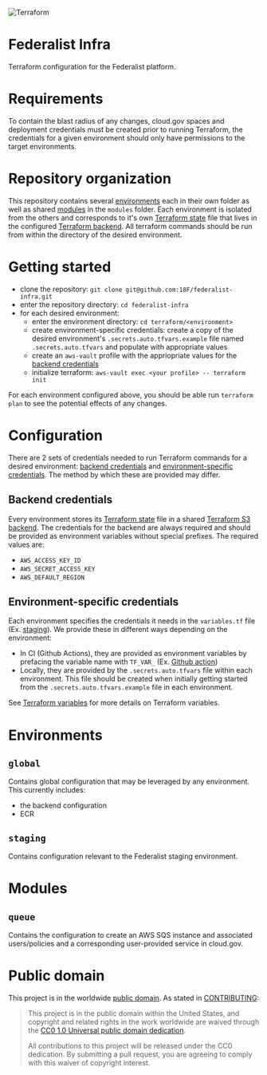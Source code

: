 ![Terraform](https://github.com/18F/federalist-infra/workflows/Terraform/badge.svg)

# Federalist Infra
Terraform configuration for the Federalist platform.

# Requirements
To contain the blast radius of any changes, cloud.gov spaces and deployment credentials must be created prior to running Terraform, the credentials for a given environment should only have permissions to the target environments.

# Repository organization
This repository contains several [environments](#environments) each in their own folder as well as shared [modules](#modules) in the `modules` folder. Each environment is isolated from the others and corresponds to it's own [Terraform state](https://www.terraform.io/docs/state/index.html) file that lives in the configured [Terraform backend](https://www.terraform.io/docs/backends/index.html). All terraform commands should be run from within the directory of the desired environment.

# Getting started
- clone the repository: `git clone git@github.com:18F/federalist-infra.git`
- enter the repository directory: `cd federalist-infra`
- for each desired environment:
  - enter the environment directory: `cd terraform/<environment>`
  - create environment-specific credentials: create a copy of the desired environment's `.secrets.auto.tfvars.example` file named `.secrets.auto.tfvars` and populate with appropriate values
  - create an `aws-vault` profile with the appriopriate values for the [backend credentials](#backend-credentials)
  - initialize terraform: `aws-vault exec <your profile> -- terraform init`

For each environment configured above, you should be able run `terraform plan` to see the potential effects of any changes.

# Configuration
There are 2 sets of credentials needed to run Terraform commands for a desired environment: [backend credentials](#backend-credentials) and [environment-specific credentials](#environment-specific-credentials). The method by which these are provided may differ.

## Backend credentials
Every environment stores its [Terraform state](https://www.terraform.io/docs/state/index.html) file in a shared [Terraform S3 backend](https://www.terraform.io/docs/backends/types/s3.html). The credentials for the backend are always required and should be provided as environment variables without special prefixes. The required values are:

- `AWS_ACCESS_KEY_ID`
- `AWS_SECRET_ACCESS_KEY`
- `AWS_DEFAULT_REGION`

## Environment-specific credentials
Each environment specifies the credentials it needs in the `variables.tf` file (Ex. [staging](https://github.com/18F/federalist-infra/blob/main/terraform/staging/variables.tf)). We provide these in different ways depending on the environment:

- In CI (Github Actions), they are provided as environment variables by prefacing the variable name with `TF_VAR_` (Ex. [Github action](https://github.com/18F/federalist-infra/blob/main/.github/workflows/terraform.yml#L22))
- Locally, they are provided by the `.secrets.auto.tfvars` file within each environment. This file should be created when initially getting started from the `.secrets.auto.tfvars.example` file in each environment.

See [Terraform variables](https://www.terraform.io/docs/configuration/variables.html) for more details on Terraform variables.

# Environments
## `global`
Contains global configuration that may be leveraged by any environment. This currently includes:
- the backend configuration
- ECR

## `staging`
Contains configuration relevant to the Federalist staging environment.

# Modules
## `queue`
Contains the configuration to create an AWS SQS instance and associated users/policies and a corresponding user-provided service in cloud.gov.

# Public domain

This project is in the worldwide [public domain](LICENSE.md). As stated in [CONTRIBUTING](CONTRIBUTING.md):

> This project is in the public domain within the United States, and copyright and related rights in the work worldwide are waived through the [CC0 1.0 Universal public domain dedication](https://creativecommons.org/publicdomain/zero/1.0/).
>
> All contributions to this project will be released under the CC0 dedication. By submitting a pull request, you are agreeing to comply with this waiver of copyright interest.